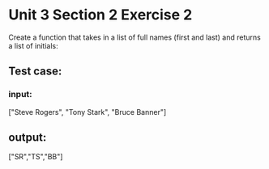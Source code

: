 # Unit 3 Section 2 Exercise 2
Create a function that takes in a list of full names (first and last) and returns a list of initials:  

## Test case:
### input:  
["Steve Rogers", "Tony Stark", "Bruce Banner"]  
## output:  
["SR","TS","BB"]
 